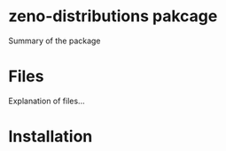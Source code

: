# zeno-distributions pakcage

Summary of the package

# Files

Explanation of files...

# Installation
